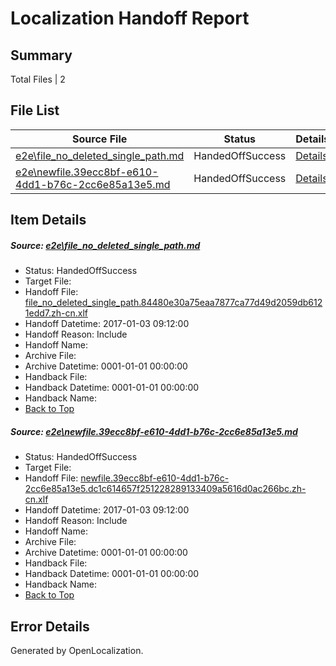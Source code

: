 # <a name='report-top'></a> Localization Handoff Report

## Summary
 Total Files | 2

## File List
 Source File | Status | Details 
 ----------- | ------ | ------- 
 [e2e\file_no_deleted_single_path.md](https://github.com/OpenLocalizationTestOrg/ol-test1/blob/00af4f79ee5a8fc8eca70420479025cfb812fc79/e2e/file_no_deleted_single_path.md) | HandedOffSuccess | [Details](#9f1af0dfd1815eaa96c7d6e9603603fe6da76e903)
 [e2e\newfile.39ecc8bf-e610-4dd1-b76c-2cc6e85a13e5.md](https://github.com/OpenLocalizationTestOrg/ol-test1/blob/00af4f79ee5a8fc8eca70420479025cfb812fc79/e2e/newfile.39ecc8bf-e610-4dd1-b76c-2cc6e85a13e5.md) | HandedOffSuccess | [Details](#5c7aa235d56ebd0c43be5d7b39da6dd0b28a6c155)

## Item Details
##### <a name='9f1af0dfd1815eaa96c7d6e9603603fe6da76e903'></a> Source: [e2e\file_no_deleted_single_path.md](https://github.com/OpenLocalizationTestOrg/ol-test1/blob/00af4f79ee5a8fc8eca70420479025cfb812fc79/e2e/file_no_deleted_single_path.md)
* Status: HandedOffSuccess
* Target File: 
* Handoff File: [file_no_deleted_single_path.84480e30a75eaa7877ca77d49d2059db6121edd7.zh-cn.xlf](https://github.com/OpenLocalizationTestOrg/ol-test1-handoff/blob/2e1ca35087b8332dd38bf48402c03d8443718517/ol-handoff/OpenLocalizationTestOrg/ol-test1-zhcn/ci/mt/file_no_deleted_single_path.84480e30a75eaa7877ca77d49d2059db6121edd7.zh-cn.xlf)
* Handoff Datetime: 2017-01-03 09:12:00
* Handoff Reason: Include
* Handoff Name: 
* Archive File: 
* Archive Datetime: 0001-01-01 00:00:00
* Handback File: 
* Handback Datetime: 0001-01-01 00:00:00
* Handback Name: 
* [Back to Top](#report-top)

##### <a name='5c7aa235d56ebd0c43be5d7b39da6dd0b28a6c155'></a> Source: [e2e\newfile.39ecc8bf-e610-4dd1-b76c-2cc6e85a13e5.md](https://github.com/OpenLocalizationTestOrg/ol-test1/blob/00af4f79ee5a8fc8eca70420479025cfb812fc79/e2e/newfile.39ecc8bf-e610-4dd1-b76c-2cc6e85a13e5.md)
* Status: HandedOffSuccess
* Target File: 
* Handoff File: [newfile.39ecc8bf-e610-4dd1-b76c-2cc6e85a13e5.dc1c614657f251228289133409a5616d0ac266bc.zh-cn.xlf](https://github.com/OpenLocalizationTestOrg/ol-test1-handoff/blob/2e1ca35087b8332dd38bf48402c03d8443718517/ol-handoff/OpenLocalizationTestOrg/ol-test1-zhcn/ci/mt/newfile.39ecc8bf-e610-4dd1-b76c-2cc6e85a13e5.dc1c614657f251228289133409a5616d0ac266bc.zh-cn.xlf)
* Handoff Datetime: 2017-01-03 09:12:00
* Handoff Reason: Include
* Handoff Name: 
* Archive File: 
* Archive Datetime: 0001-01-01 00:00:00
* Handback File: 
* Handback Datetime: 0001-01-01 00:00:00
* Handback Name: 
* [Back to Top](#report-top)


## Error Details

Generated by OpenLocalization.
